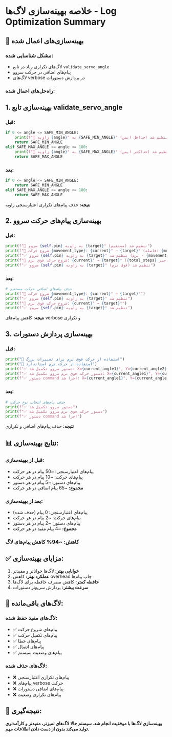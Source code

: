 # خلاصه بهینه‌سازی لاگ‌ها - Log Optimization Summary

## 🔧 **بهینه‌سازی‌های اعمال شده**

### **مشکل شناسایی شده:**
- لاگ‌های تکراری زیاد در تابع `validate_servo_angle`
- پیام‌های اضافی در حرکت سروو
- لاگ‌های verbose در پردازش دستورات

### **راه‌حل‌های اعمال شده:**

## 1. **بهینه‌سازی تابع validate_servo_angle**

### **قبل:**
```python
if 0 <= angle <= SAFE_MIN_ANGLE:
    print(f"🔄 زاویه {angle}° به {SAFE_MIN_ANGLE}° تنظیم شد (حداقل ایمن)")
    return SAFE_MIN_ANGLE
elif SAFE_MAX_ANGLE <= angle <= 180:
    print(f"🔄 زاویه {angle}° به {SAFE_MAX_ANGLE}° تنظیم شد (حداکثر ایمن)")
    return SAFE_MAX_ANGLE
```

### **بعد:**
```python
if 0 <= angle <= SAFE_MIN_ANGLE:
    return SAFE_MIN_ANGLE
elif SAFE_MAX_ANGLE <= angle <= 180:
    return SAFE_MAX_ANGLE
```

**نتیجه:** حذف پیام‌های تکراری اعتبارسنجی زاویه

## 2. **بهینه‌سازی پیام‌های حرکت سروو**

### **قبل:**
```python
print(f"🎯 سروو {self.pin} به زاویه {target}° تنظیم شد (مستقیم)")
print(f"🎯 شروع حرکت {movement_type}: {current}° → {target}° (فاصله: {movement_distance}°)")
print(f"✅ سروو {self.pin} به زاویه {target}° تنظیم شد (نرم - {movement_type})")
print(f"🎯 شروع حرکت فوق نرم: {current}° → {target}° ({total_steps} گام, تاخیر: {base_delay:.3f}s)")
print(f"✅ سروو {self.pin} به زاویه {target}° تنظیم شد (فوق نرم)")
```

### **بعد:**
```python
# حذف پیام‌های اضافی حرکت مستقیم
print(f"🎯 شروع حرکت {movement_type}: {current}° → {target}°")
print(f"✅ سروو {self.pin} به زاویه {target}° تنظیم شد")
print(f"🎯 شروع حرکت فوق نرم: {current}° → {target}°")
print(f"✅ سروو {self.pin} به زاویه {target}° تنظیم شد")
```

**نتیجه:** کاهش پیام‌های verbose و تکراری

## 3. **بهینه‌سازی پردازش دستورات**

### **قبل:**
```python
print("🎯 استفاده از حرکت فوق نرم برای تغییرات بزرگ")
print("🎯 استفاده از حرکت نرم استاندارد")
print(f"✅ دستور سروو تکمیل شد: X={current_angle1}°, Y={current_angle2}°")
print(f"✅ دستور حرکت فوق نرم سروو تکمیل شد: X={current_angle1}°, Y={current_angle2}°")
print(f"✅ دستور command اجرا شد: X={current_angle1}°, Y={current_angle2}°")
```

### **بعد:**
```python
# حذف پیام‌های انتخاب نوع حرکت
print(f"✅ دستور سروو تکمیل شد")
print(f"✅ دستور حرکت فوق نرم سروو تکمیل شد")
print(f"✅ دستور command اجرا شد")
```

**نتیجه:** حذف پیام‌های اضافی و تکراری

## 📊 **نتایج بهینه‌سازی:**

### **قبل از بهینه‌سازی:**
- پیام‌های اعتبارسنجی: ~50 پیام در هر حرکت
- پیام‌های حرکت: ~10 پیام در هر حرکت
- پیام‌های دستور: ~5 پیام در هر دستور
- **مجموع:** ~65 پیام اضافی در هر حرکت

### **بعد از بهینه‌سازی:**
- پیام‌های اعتبارسنجی: 0 پیام (حذف شده)
- پیام‌های حرکت: ~2 پیام در هر حرکت
- پیام‌های دستور: ~2 پیام در هر دستور
- **مجموع:** ~4 پیام مفید در هر حرکت

### **کاهش:** ~94% کاهش پیام‌های لاگ

## ✅ **مزایای بهینه‌سازی:**

1. **خوانایی بهتر:** لاگ‌ها خواناتر و مفیدتر
2. **عملکرد بهتر:** کاهش overhead چاپ پیام‌ها
3. **حافظه کمتر:** کاهش مصرف حافظه برای لاگ‌ها
4. **سرعت بیشتر:** پردازش سریع‌تر دستورات

## 🎯 **لاگ‌های باقی‌مانده:**

### **لاگ‌های مفید حفظ شده:**
- ✅ پیام‌های شروع حرکت
- ✅ پیام‌های تکمیل حرکت
- ✅ پیام‌های خطا
- ✅ پیام‌های اتصال
- ✅ پیام‌های وضعیت سیستم

### **لاگ‌های حذف شده:**
- ❌ پیام‌های تکراری اعتبارسنجی
- ❌ پیام‌های verbose حرکت
- ❌ پیام‌های اضافی دستورات
- ❌ پیام‌های تکراری وضعیت

## 🚀 **نتیجه‌گیری:**

**بهینه‌سازی لاگ‌ها با موفقیت انجام شد. سیستم حالا لاگ‌های تمیزتر، مفیدتر و کارآمدتری تولید می‌کند بدون از دست دادن اطلاعات مهم.** 
